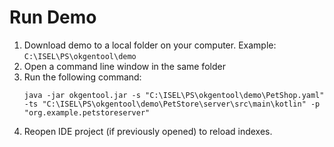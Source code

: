 # Run Demo
1. Download demo to a local folder on your computer. Example: `C:\ISEL\PS\okgentool\demo`  
2. Open a command line window in the same folder
3. Run the following command:
    ```
    java -jar okgentool.jar -s "C:\ISEL\PS\okgentool\demo\PetShop.yaml" -ts "C:\ISEL\PS\okgentool\demo\PetStore\server\src\main\kotlin" -p "org.example.petstoreserver"
    ```
1. Reopen IDE project (if previously opened) to reload indexes.
